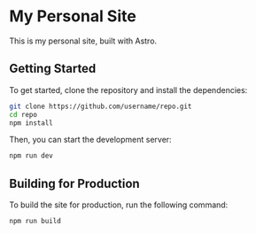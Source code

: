 # My Personal Site

This is my personal site, built with Astro.

## Getting Started

To get started, clone the repository and install the dependencies:

```bash
git clone https://github.com/username/repo.git
cd repo
npm install
```

Then, you can start the development server:

```bash
npm run dev
```

## Building for Production

To build the site for production, run the following command:

```bash
npm run build
```
